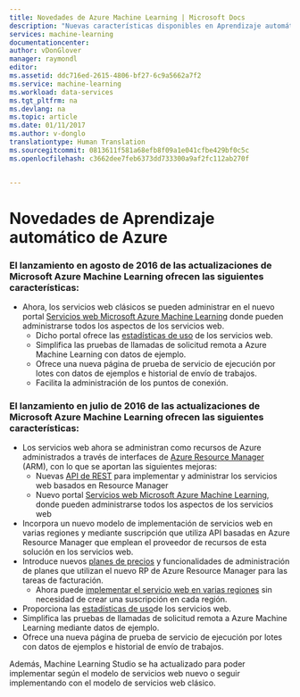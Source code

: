 ```yaml
---
title: Novedades de Azure Machine Learning | Microsoft Docs
description: "Nuevas características disponibles en Aprendizaje automático de Azure."
services: machine-learning
documentationcenter: 
author: vDonGlover
manager: raymondl
editor: 
ms.assetid: ddc716ed-2615-4806-bf27-6c9a5662a7f2
ms.service: machine-learning
ms.workload: data-services
ms.tgt_pltfrm: na
ms.devlang: na
ms.topic: article
ms.date: 01/11/2017
ms.author: v-donglo
translationtype: Human Translation
ms.sourcegitcommit: 0813611f581a68efb8f09a1e041cfbe429bf0c5c
ms.openlocfilehash: c3662dee7feb6373dd733300a9af2fc112ab270f


---
```

# <a name="whats-new-in-azure-machine-learning"></a>Novedades de Aprendizaje automático de Azure
### <a name="the-august-2016-release-of-microsoft-azure-machine-learning-updates-provide-the-following-features"></a>El lanzamiento en agosto de 2016 de las actualizaciones de Microsoft Azure Machine Learning ofrecen las siguientes características:
* Ahora, los servicios web clásicos se pueden administrar en el nuevo portal [Servicios web Microsoft Azure Machine Learning](https://services.azureml.net/) donde pueden administrarse todos los aspectos de los servicios web.    
  * Dicho portal ofrece las [estadísticas de uso](machine-learning-manage-new-webservice.md) de los servicios web.
  * Simplifica las pruebas de llamadas de solicitud remota a Azure Machine Learning con datos de ejemplo.
  * Ofrece una nueva página de prueba de servicio de ejecución por lotes con datos de ejemplos e historial de envío de trabajos.
  * Facilita la administración de los puntos de conexión.

### <a name="the-july-2016-release-of-microsoft-azure-machine-learning-updates-provide-the-following-features"></a>El lanzamiento en julio de 2016 de las actualizaciones de Microsoft Azure Machine Learning ofrecen las siguientes características:
* Los servicios web ahora se administran como recursos de Azure administrados a través de interfaces de [Azure Resource Manager](../azure-resource-manager/resource-group-overview.md) (ARM), con lo que se aportan las siguientes mejoras:
  * Nuevas [API de REST](https://msdn.microsoft.com/library/azure/Dn950030.aspx) para implementar y administrar los servicios web basados en Resource Manager
  * Nuevo portal [Servicios web Microsoft Azure Machine Learning](https://services.azureml.net/), donde pueden administrarse todos los aspectos de los servicios web
* Incorpora un nuevo modelo de implementación de servicios web en varias regiones y mediante suscripción que utiliza API basadas en Azure Resource Manager que emplean el proveedor de recursos de esta solución en los servicios web.
* Introduce nuevos [planes de precios](https://azure.microsoft.com/pricing/details/machine-learning/) y funcionalidades de administración de planes que utilizan el nuevo RP de Azure Resource Manager para las tareas de facturación.
  * Ahora puede [implementar el servicio web en varias regiones](machine-learning-how-to-deploy-to-multiple-regions.md) sin necesidad de crear una suscripción en cada región.
* Proporciona las [estadísticas de uso](machine-learning-manage-new-webservice.md)de los servicios web.
* Simplifica las pruebas de llamadas de solicitud remota a Azure Machine Learning mediante datos de ejemplo.
* Ofrece una nueva página de prueba de servicio de ejecución por lotes con datos de ejemplos e historial de envío de trabajos.

Además, Machine Learning Studio se ha actualizado para poder implementar según el modelo de servicios web nuevo o seguir implementando con el modelo de servicios web clásico. 




<!--HONumber=Jan17_HO4-->


